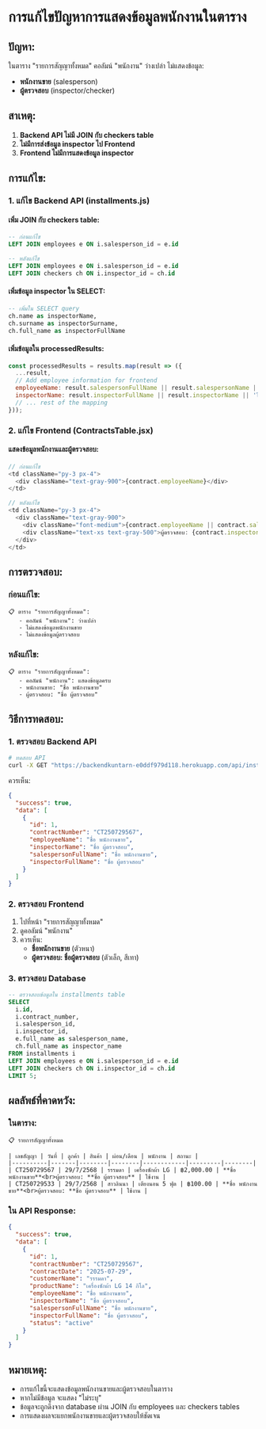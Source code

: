 # การแก้ไขปัญหาการแสดงข้อมูลพนักงานในตาราง

## ปัญหา:
ในตาราง "รายการสัญญาทั้งหมด" คอลัมน์ "พนักงาน" ว่างเปล่า ไม่แสดงข้อมูล:
- **พนักงานขาย** (salesperson)
- **ผู้ตรวจสอบ** (inspector/checker)

## สาเหตุ:
1. **Backend API ไม่มี JOIN กับ checkers table**
2. **ไม่มีการส่งข้อมูล inspector ไป Frontend**
3. **Frontend ไม่มีการแสดงข้อมูล inspector**

## การแก้ไข:

### 1. **แก้ไข Backend API (installments.js)**

#### **เพิ่ม JOIN กับ checkers table:**
```sql
-- ก่อนแก้ไข
LEFT JOIN employees e ON i.salesperson_id = e.id

-- หลังแก้ไข
LEFT JOIN employees e ON i.salesperson_id = e.id
LEFT JOIN checkers ch ON i.inspector_id = ch.id
```

#### **เพิ่มข้อมูล inspector ใน SELECT:**
```sql
-- เพิ่มใน SELECT query
ch.name as inspectorName,
ch.surname as inspectorSurname,
ch.full_name as inspectorFullName
```

#### **เพิ่มข้อมูลใน processedResults:**
```javascript
const processedResults = results.map(result => ({
  ...result,
  // Add employee information for frontend
  employeeName: result.salespersonFullName || result.salespersonName || 'ไม่ระบุ',
  inspectorName: result.inspectorFullName || result.inspectorName || 'ไม่ระบุ',
  // ... rest of the mapping
}));
```

### 2. **แก้ไข Frontend (ContractsTable.jsx)**

#### **แสดงข้อมูลพนักงานและผู้ตรวจสอบ:**
```javascript
// ก่อนแก้ไข
<td className="py-3 px-4">
  <div className="text-gray-900">{contract.employeeName}</div>
</td>

// หลังแก้ไข
<td className="py-3 px-4">
  <div className="text-gray-900">
    <div className="font-medium">{contract.employeeName || contract.salespersonFullName || 'ไม่ระบุ'}</div>
    <div className="text-xs text-gray-500">ผู้ตรวจสอบ: {contract.inspectorName || contract.inspectorFullName || 'ไม่ระบุ'}</div>
  </div>
</td>
```

## การตรวจสอบ:

### **ก่อนแก้ไข:**
```
📋 ตาราง "รายการสัญญาทั้งหมด":
   - คอลัมน์ "พนักงาน": ว่างเปล่า
   - ไม่แสดงข้อมูลพนักงานขาย
   - ไม่แสดงข้อมูลผู้ตรวจสอบ
```

### **หลังแก้ไข:**
```
📋 ตาราง "รายการสัญญาทั้งหมด":
   - คอลัมน์ "พนักงาน": แสดงข้อมูลครบ
   - พนักงานขาย: "ชื่อ พนักงานขาย"
   - ผู้ตรวจสอบ: "ชื่อ ผู้ตรวจสอบ"
```

## วิธีการทดสอบ:

### 1. **ตรวจสอบ Backend API**
```bash
# ทดสอบ API
curl -X GET "https://backendkuntarn-e0ddf979d118.herokuapp.com/api/installments"
```

ควรเห็น:
```json
{
  "success": true,
  "data": [
    {
      "id": 1,
      "contractNumber": "CT250729567",
      "employeeName": "ชื่อ พนักงานขาย",
      "inspectorName": "ชื่อ ผู้ตรวจสอบ",
      "salespersonFullName": "ชื่อ พนักงานขาย",
      "inspectorFullName": "ชื่อ ผู้ตรวจสอบ"
    }
  ]
}
```

### 2. **ตรวจสอบ Frontend**
1. ไปที่หน้า "รายการสัญญาทั้งหมด"
2. ดูคอลัมน์ "พนักงาน"
3. ควรเห็น:
   - **ชื่อพนักงานขาย** (ตัวหนา)
   - **ผู้ตรวจสอบ: ชื่อผู้ตรวจสอบ** (ตัวเล็ก, สีเทา)

### 3. **ตรวจสอบ Database**
```sql
-- ตรวจสอบข้อมูลใน installments table
SELECT 
  i.id,
  i.contract_number,
  i.salesperson_id,
  i.inspector_id,
  e.full_name as salesperson_name,
  ch.full_name as inspector_name
FROM installments i
LEFT JOIN employees e ON i.salesperson_id = e.id
LEFT JOIN checkers ch ON i.inspector_id = ch.id
LIMIT 5;
```

## ผลลัพธ์ที่คาดหวัง:

### **ในตาราง:**
```
📋 รายการสัญญาทั้งหมด

| เลขสัญญา | วันที่ | ลูกค้า | สินค้า | ผ่อน/เดือน | พนักงาน | สถานะ |
|----------|-------|--------|--------|------------|---------|--------|
| CT250729567 | 29/7/2568 | รรรมดา | เครื่องซักผ้า LG | ฿2,000.00 | **ชื่อ พนักงานขาย**<br>ผู้ตรวจสอบ: **ชื่อ ผู้ตรวจสอบ** | ใช้งาน |
| CT250729533 | 29/7/2568 | สาวลินนา | เตียงนอน 5 ฟุต | ฿100.00 | **ชื่อ พนักงานขาย**<br>ผู้ตรวจสอบ: **ชื่อ ผู้ตรวจสอบ** | ใช้งาน |
```

### **ใน API Response:**
```json
{
  "success": true,
  "data": [
    {
      "id": 1,
      "contractNumber": "CT250729567",
      "contractDate": "2025-07-29",
      "customerName": "รรรมดา",
      "productName": "เครื่องซักผ้า LG 14 กิโล",
      "employeeName": "ชื่อ พนักงานขาย",
      "inspectorName": "ชื่อ ผู้ตรวจสอบ",
      "salespersonFullName": "ชื่อ พนักงานขาย",
      "inspectorFullName": "ชื่อ ผู้ตรวจสอบ",
      "status": "active"
    }
  ]
}
```

## หมายเหตุ:
- การแก้ไขนี้จะแสดงข้อมูลพนักงานขายและผู้ตรวจสอบในตาราง
- หากไม่มีข้อมูล จะแสดง "ไม่ระบุ"
- ข้อมูลจะถูกดึงจาก database ผ่าน JOIN กับ employees และ checkers tables
- การแสดงผลจะแยกพนักงานขายและผู้ตรวจสอบให้ชัดเจน 